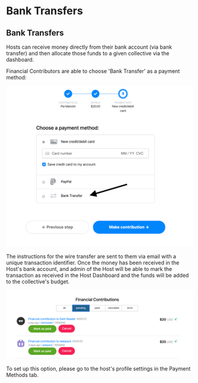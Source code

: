 # Bank Transfers

## Bank Transfers

Hosts can receive money directly from their bank account (via bank transfer) and then allocate those funds to a given collective via the dashboard.

Financial Contributors are able to choose 'Bank Transfer' as a payment method:

![](<../.gitbook/assets/screen-shot-2020-03-09-at-3.08.08-pm (1) (1) (1).png>)

The instructions for the wire transfer are sent to them via email with a unique transaction identifier. Once the money has been received in the Host's bank account, and admin of the Host will be able to mark the transaction as received in the Host Dashboard and the funds will be added to the collective's budget.&#x20;

![](../.gitbook/assets/screen-shot-2020-03-09-at-3.12.59-pm.png)

To set up this option, please go to the host's profile settings in the Payment Methods tab.&#x20;

